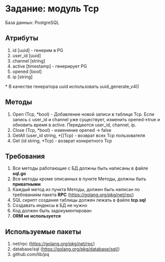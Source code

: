 Задание: модуль Tcp
=============================
База данных: PostgreSQL

Атрибуты
--------

 1. id [uuid] - генерим в PG
 2. user_id [uuid]
 3. channel [string]
 4. active [timestamp] - генерирует PG
 5. opened [bool]
 6. ip [string]
 
 \* В качестве генератора uuid использовать uuid_generate_v4()

Методы
------

 1. Open (Tcp, *bool) - Добавление новой записи в таблице Tcp. Если запись с user_id и channel уже существует, изменить opened->true и обновить время в active. Передаются user_id, channel, ip.
 2. Close (Tcp, *bool) - изменение opened -> false
 3. GetAll (user_id string, *[]Tcp) - возврат всех Tcp пользователя
 4. Get (id string, *Tcp) - возврат конкретного Tcp
 
  

Требования
----------

 1. Все методы работающие с БД должны быть написаны в файле **sql.go**
 2. Все методы кроме описанных в пункте Методы, должны быть **приватными**
 3. Каждый метод из пункта Методы, должен быть написан по требованиям пакета **RPC** (https://golang.org/pkg/net/rpc)
 4. SQL скрипт создания таблицы должен лежать в файле **tcp.sql**
 5. Создавать индексы в БД не нужно
 6. Код должен быть задокументирован
 7. **ORM не используется**


Используемые пакеты
-------------------

 1. net/rpc (https://golang.org/pkg/net/rpc)
 2. database/sql (https://golang.org/pkg/database/sql/)
 3. github.com/lib/pq
